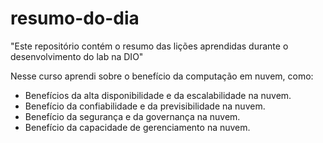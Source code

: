 # resumo-do-dia
"Este repositório contém o resumo das lições aprendidas durante o desenvolvimento do lab na DIO"

  Nesse curso aprendi sobre o benefício da computação em nuvem, como: 
* Benefícios da alta disponibilidade e da escalabilidade na nuvem.
* Benefício da confiabilidade e da previsibilidade na nuvem.
* Benefício da segurança e da governança na nuvem.
* Benefício da capacidade de gerenciamento na nuvem.
